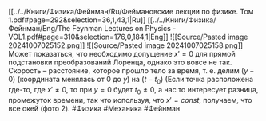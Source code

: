 [[../../Книги/Физика/Фейнман/Ru/Феймановские лекции по физике. Том 1.pdf#page=292&selection=36,1,43,1|Ru]]
[[../../Книги/Физика/Фейнман/Eng/The Feynman Lectures on Physics - VOL1.pdf#page=310&selection=176,0,184,1|Eng]]
![[Source/Pasted image 20241007025152.png]]
![[Source/Pasted image 20241007025158.png]]
Может показаться, что необходимо допущение $x'=0$ для прямой подстановки преобразований Лоренца, однако это вовсе не так. Скорость – расстояние, которое прошло тело за время, т. е. делим $(y-0)$ (координата менялась от $0$ до $y$) на $(t-t_0)$ (Если точка расположена где-то, где $x'≠0$, то при $y=0$ будет $t_0≠0$, а нас то интересует разница, промежуток времени, так что используя, что $x'=const$, получаем, что все окей (фото 2).
#Физика #Механика #Фейнман 